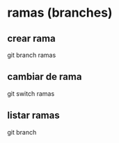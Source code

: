 # ramas (branches)

## crear rama
git branch ramas 

## cambiar de rama
git switch ramas


## listar ramas
git branch